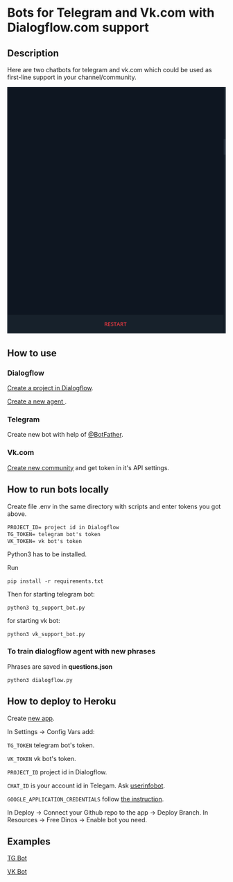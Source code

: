 # Bots for Telegram and Vk.com with Dialogflow.com support

## Description
Here are two chatbots for telegram and vk.com which could be used as first-line support in your channel/community.

![](https://raw.githubusercontent.com/ivanyandunen/dvmn_support_bot/master/gifs/demo_tg_bot.gif)


## How to use
### Dialogflow
[Create a project in Dialogflow](https://cloud.google.com/dialogflow/docs/quick/setup).

[Create a new agent ](https://cloud.google.com/dialogflow/docs/quick/build-agent).

### Telegram
Create new bot with help of [@BotFather](https://t.me/BotFather).

### Vk.com
[Create new community](https://vk.com/groups?tab=admin) and get token in it's API settings.

## How to run bots locally
Create file .env in the same directory with scripts and enter tokens you got above.
```
PROJECT_ID= project id in Dialogflow
TG_TOKEN= telegram bot's token
VK_TOKEN= vk bot's token
```
Python3 has to be installed.

Run
```
pip install -r requirements.txt
```
Then for starting telegram bot:
```
python3 tg_support_bot.py
```
for starting vk bot:
```
python3 vk_support_bot.py
```

### To train dialogflow agent with new phrases
Phrases are saved in **questions.json**
```
python3 dialogflow.py
```

## How to deploy to Heroku
Create [new app](https://dashboard.heroku.com/new-app).

In Settings -> Config Vars add:

``TG_TOKEN`` telegram bot's token.

``VK_TOKEN`` vk bot's token.

``PROJECT_ID`` project id in Dialogflow.

``CHAT_ID`` is your account id in Telegam. Ask [userinfobot](https://t.me/userinfobot).

``GOOGLE_APPLICATION_CREDENTIALS`` follow [the instruction](https://github.com/gerywahyunugraha/heroku-google-application-credentials-buildpack
).

In Deploy -> Connect your Github repo to the app -> Deploy Branch.
In Resources -> Free Dinos -> Enable bot you need.

## Examples

[TG Bot](https://t.me/dvmn_support_bot)

[VK Bot](https://vk.com/im?media=&sel=-196643932)
